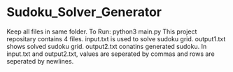 # Sudoku_Solver_Generator
Keep all files in same folder.
To Run:
      python3 main.py
This project repositary contains 4 files. 
input.txt is used to solve sudoku grid.
output1.txt shows solved sudoku grid.
output2.txt conatins generated sudoku.
In input.txt and output2.txt, values are seperated by commas and rows are seperated by newlines.
